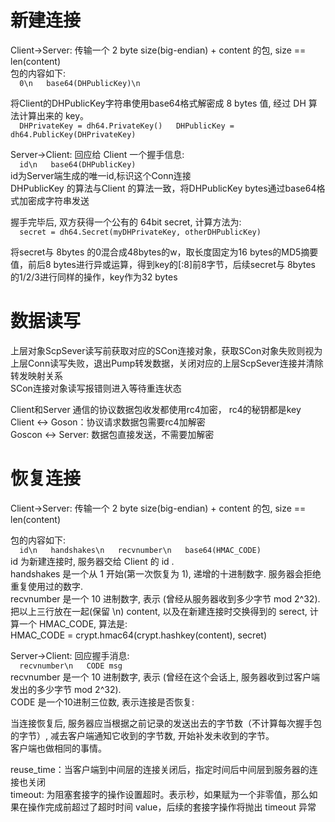 # 新建连接
Client->Server: 传输一个 2 byte size(big-endian) + content 的包, size == len(content)  
包的内容如下:  
    ```  
    0\n  
    base64(DHPublicKey)\n  
    ```  

将Client的DHPublicKey字符串使用base64格式解密成 8 bytes 值, 经过 DH 算法计算出来的 key。   
    ```  
    DHPrivateKey = dh64.PrivateKey()  
    DHPublicKey = dh64.PublicKey(DHPrivateKey)  
    ```  


Server->Client: 回应给 Client 一个握手信息:  
    ```  
    id\n  
    base64(DHPublicKey)  
    ```  
id为Server端生成的唯一id,标识这个Conn连接  
DHPublicKey 的算法与Client 的算法一致，将DHPublicKey bytes通过base64格式加密成字符串发送  


握手完毕后, 双方获得一个公有的 64bit secret,  计算方法为:  
    ```  
    secret = dh64.Secret(myDHPrivateKey, otherDHPublicKey)  
    ```  

将secret与 8bytes 的0混合成48bytes的w，取长度固定为16 bytes的MD5摘要值，前后8 bytes进行异或运算，得到key的[:8]前8字节，后续secret与 8bytes 的1/2/3进行同样的操作，key作为32 bytes




# 数据读写
上层对象ScpSever读写前获取对应的SCon连接对象，获取SCon对象失败则视为上层Conn读写失败，退出Pump转发数据，关闭对应的上层ScpSever连接并清除转发映射关系  
SCon连接对象读写报错则进入等待重连状态  


Client和Server 通信的协议数据包收发都使用rc4加密， rc4的秘钥都是key  
    Client <->  Goson：协议请求数据包需要rc4加解密  
    Goscon <-> Server: 数据包直接发送，不需要加解密  



# 恢复连接  
Client->Server: 传输一个 2 byte size(big-endian) + content 的包, size == len(content)  
 
包的内容如下:  
    ```  
    id\n  
    handshakes\n  
    recvnumber\n  
    base64(HMAC_CODE)  
    ```  
id 为新建连接时, 服务器交给 Client 的 id .  
handshakes 是一个从 1 开始(第一次恢复为 1), 递增的十进制数字. 服务器会拒绝重复使用过的数字.  
recvnumber 是一个 10 进制数字, 表示 (曾经从服务器收到多少字节 mod 2^32).  
把以上三行放在一起(保留 \n) content, 以及在新建连接时交换得到的 serect, 计算一个 HMAC_CODE, 算法是:  
HMAC_CODE = crypt.hmac64(crypt.hashkey(content), secret)  

Server->Client: 回应握手消息:  
    ```  
    recvnumber\n  
    CODE msg  
    ```  
recvnumber 是一个 10 进制数字, 表示 (曾经在这个会话上, 服务器收到过客户端发出的多少字节 mod 2^32).  
CODE 是一个10进制三位数, 表示连接是否恢复:  


当连接恢复后, 服务器应当根据之前记录的发送出去的字节数（不计算每次握手包的字节）, 减去客户端通知它收到的字节数, 开始补发未收到的字节。  
客户端也做相同的事情。  


reuse_time：当客户端到中间层的连接关闭后，指定时间后中间层到服务器的连接也关闭  
timeout: 为阻塞套接字的操作设置超时。表示秒，如果赋为一个非零值，那么如果在操作完成前超过了超时时间 value，后续的套接字操作将抛出 timeout 异常  
